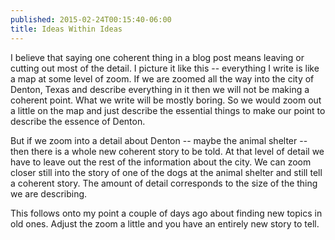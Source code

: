 ```yaml
---
published: 2015-02-24T00:15:40-06:00
title: Ideas Within Ideas
---
```

I believe that saying one coherent thing in a blog post means leaving or cutting out most of the detail. I picture it like this -- everything I write is like a map at some level of zoom. If we are zoomed all the way into the city of Denton, Texas and describe everything in it then we will not be making a coherent point. What we write will be mostly boring. So we would zoom out a little on the map and just describe the essential things to make our point to describe the essence of Denton.

But if we zoom into a detail about Denton -- maybe the animal shelter -- then there is a whole new coherent story to be told. At that level of detail we have to leave out the rest of the information about the city. We can zoom closer still into the story of one of the dogs at the animal shelter and still tell a coherent story. The amount of detail corresponds to the size of the thing we are describing.

This follows onto my point a couple of days ago about finding new topics in old ones. Adjust the zoom a little and you have an entirely new story to tell.